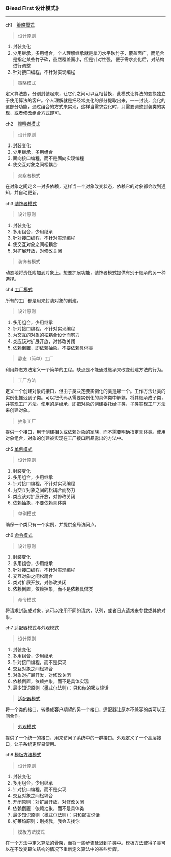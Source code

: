### 《Head First 设计模式》
---
ch1　[策略模式](./ch01strategy/duck)

> 设计原则
1. 封装变化
2. 少用继承，多用组合，个人理解继承就是拿刀水平砍竹子，覆盖面广，而组合是指定某些竹子砍，虽然覆盖面小，但是针对性强，便于需求变化后，对结构进行调整
3. 针对接口编程，不针对实现编程

> 策略模式

定义算法族，分别封装起来，让它们之间可以互相替换，此模式让算法的变换独立于使用算法的客户。个人理解就是把经常变化的部分提取出来，一一封装，变化的这部分功能，通过组合的方式来实现，这样当需求变化时，只需要调整封装类的实现，或者修改组合方式即可。


ch2　[观察者模式](./ch02Observer/subject)
> 设计原则

1. 封装变化
2. 少用继承，多用组合
3. 面向接口编程，而不是面向实现编程
4. 使交互对象之间松耦合

> 观察者模式

在对象之间定义一对多依赖，这样当一个对象改变状态，依赖它的对象都会收到通知，并自动更新。

ch3 [装饰者模式](./designpattern/ch03decorator)
> 设计原则

1. 封装变化
2. 多用组合，少用继承
3. 针对接口编程，不针对实现编程
4. 使交互对象之间松耦合
5. 对扩展开放，对修改关闭

> 装饰者模式

动态地将责任附加到对象上。想要扩展功能，装饰者模式提供有别于继承的另一种选择。

ch4 [工厂模式](./designpattern/ch04factory)

所有的工厂都是用来封装对象的创建。

> 设计原则

1. 多用组合，少用继承
2. 针对接口编程，不针对实现编程
3. 为交互的对象的松耦合设计而努力
4. 类应该对扩展开放，对修改关闭
5. 依赖倒置，即依赖抽象，不要依赖具体类

> 静态（简单）工厂

利用静态方法定义一个简单的工程。缺点是不能通过继承来改变创建方法的行为。

> 工厂方法

定义一个创建对象的接口，但由子类决定要实例化的类是哪一个。工作方法让类的实例化推迟到子类。可以把代码从需要实例化的具体类中解耦。将其继承成子类，并实现工厂方法。使用的是继承，即把对象的创建委托给子类，子类实现工厂方法来创建对象。

> 抽象工厂

提供一个接口，用于创建相关或依赖对象的家族，而不需要明确指定具体类。使用对象组合，对象的创建被实现在工厂接口所暴露出的方法中。

ch5 [单例模式](./designpattern/ch05singleton)

> 设计原则

1. 封装变化
2. 多用组合，少用继承
3. 针对接口编程，不针对实现编程
4. 为交互对象之间的松耦合而努力
5. 类应该对扩展开放，对修改关闭
6. 依赖抽象，不要依赖具体类

> 单例模式

确保一个类只有一个实例，并提供全局访问点。


ch6 [命令模式](./designpattern/ch06command)

> 设计原则
1. 封装变化
2. 多用组合，少用继承
3. 针对接口编程，不针对实现编程
4. 交互对象之间松耦合
5. 类对扩展开放，对修改关闭
6. 依赖倒置，依赖抽象，而不是依赖具体类

> 命令模式

将请求封装成对象，这可以使用不同的请求，队列，或者日志请求来参数或其他对象。


ch7 适配器模式与外观模式

> 设计原则
1. 封装变化
2. 多用组合，少用继承
3. 针对接口编程，而不是实现
4. 交互对象之间松耦合
5. 对象对扩展开发，对修改关闭
6. 依赖倒置，依赖抽象，而不是具体实现
7. 最少知识原则（墨忒尔法则）：只和你的密友谈话

> [适配器模式](./designpattern/ch07adapter)

将一个类的接口，转换成客户期望的另一个接口，适配器让原本不兼容的类可以无间合作。

> [外观模式](./designpattern/ch07facade)

提供了一个统一的接口，用来访问子系统中的一群接口。外观定义了一个高层接口，让子系统更容易使用。

ch8 [模板方法模式](./designpattern/ch08template)

> 设计原则
1. 封装变化
2. 多用组合，少用继承
3. 针对接口编程，而不是实现
4. 交互对象之间松耦合
5. 开闭原则：对扩展开放，对修改关闭
6. 依赖倒置：依赖抽象，而不是具体类
7. 最少知识原则（墨忒尔法则）：只和密友说话
8. 好莱坞原则：别找我，我会去找你

> 模板方法模式

在一个方法中定义算法的骨架，而将一些步骤延迟到子类中。模板方法使得子类可以在不改变算法结构的情况下重新定义算法中的某些步骤。